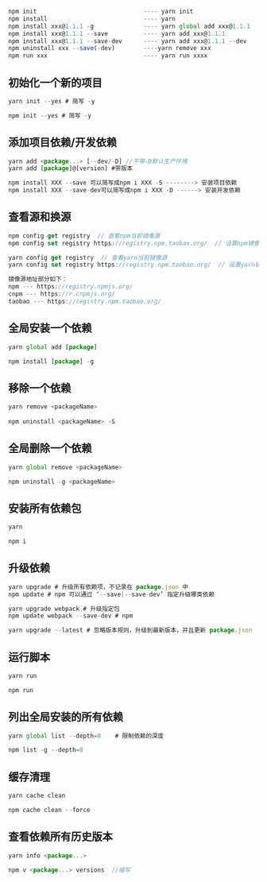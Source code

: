 

```js
npm init                              ---- yarn init
npm install                           ---- yarn 
npm install xxx@1.1.1 -g              ---- yarn global add xxx@1.1.1
npm install xxx@1.1.1 --save          ---- yarn add xxx@1.1.1
npm install xxx@1.1.1 --save-dev      ---- yarn add xxx@1.1.1 --dev
npm uninstall xxx --save(-dev)        ----yarn remove xxx
npm run xxx                           ---- yarn run xxxx
```

## **初始化一个新的项目**

```js
yarn init --yes # 简写 -y

npm init --yes # 简写 -y
```

## 添加项目依赖/开发依赖

```js
yarn add <package...> [--dev/-D] //不带-D默认生产环境
yarn add [package]@[version] #带版本

npm install XXX --save 可以简写成npm i XXX -S --------> 安装项目依赖
npm install XXX --save-dev可以简写成npm i XXX -D ------> 安装开发依赖
```

## 查看源和换源

```js
npm config get registry  // 查看npm当前镜像源
npm config set registry https://registry.npm.taobao.org/  // 设置npm镜像源为淘宝镜像

yarn config get registry  // 查看yarn当前镜像源
yarn config set registry https://registry.npm.taobao.org/  // 设置yarn镜像源为淘宝镜像

镜像源地址部分如下：
npm --- https://registry.npmjs.org/
cnpm --- https://r.cnpmjs.org/
taobao --- https://registry.npm.taobao.org/
```

## 全局安装一个依赖

```js
yarn global add [package]

npm install [package] -g 
```

## 移除一个依赖

```js
yarn remove <packageName>
    
npm uninstall <packageName> -S
```

## 全局删除一个依赖

```js
yarn global remove <packageName>

npm uninstall -g <packageName>    
```

## 安装所有依赖包

```js
yarn 

npm i
```

## 升级依赖

```js
yarn upgrade # 升级所有依赖项，不记录在 package.json 中
npm update # npm 可以通过 ‘--save|--save-dev’ 指定升级哪类依赖

yarn upgrade webpack # 升级指定包
npm update webpack --save-dev # npm

yarn upgrade --latest # 忽略版本规则，升级到最新版本，并且更新 package.json
```

## 运行脚本

```js
yarn run

npm run
```

## 列出全局安装的所有依赖

```js
yarn global list --depth=0    # 限制依赖的深度

npm list -g --depth=0
```

## 缓存清理

```js
yarn cache clean

npm cache clean --force
```

## 查看依赖所有历史版本

```js
yarn info <package...>

npm v <package...> versions  //缩写
```